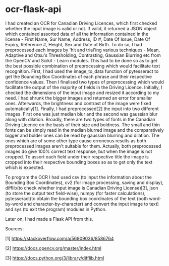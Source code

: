# ocr-flask-api

I had created an OCR for Canadian Driving Licences, which first checked whether the input image is valid or not. If valid, it returned a JSON object which contained assorted data of all the information contained in the license - First Name, Sur Name, Address, ID #, Date Of Issue, Date Of Expiry, Reference #, Height, Sex and Date of Birth. To do so, I had preprocessed each images by 'hit and trial'ing various techniques - Mean, Adaptive and Otsu's Thresholding, Contrasting, Gaussian Blurring etc from the OpenCV and Scikit - Learn modules. This had to be done so as to get the best possible combination of preprocessing which would facilitate text recognition. First, I had used the image_to_data function of pytesseract to get the Bounding Box Coordinates of each phrase and their respective confidence values. Then I finalised two types of preprocessing which would facilitate the output of the majority of fields in the Driving Licence. Initially, I checked the dimensions of the input image and resized it according to my need. I had shrunk the bigger images and returned an error for smaller ones. Afterwards, the brightness and contrast of the image were fixed automatically[1]. Finally, I had preprocessed[2] the input into two different images. First one was just median blur and the second was gaussian blur along with dilation. Broadly, there are two types of fonts in the Canadian Driving Licence on the basis of their size and boldness. The small and thin fonts can be simply read in the median blurred image and the comparatively bigger and bolder ones can be read by gaussian blurring and dilation. The ones which are of some other type cause erroneous results as both preprocessed images aren't suitable for them. Actually, both preprocessed images do give 100% correct text response, but when the image is not cropped. To assort each field under their respective title the image is cropped into their respective bounding boxes so as to get only the text which is expected.

To program the OCR I had used csv (to input the information about the Bounding Box Coordinates), cv2 (for image processing, saving and display), difflib(to check whether input image is Canadian Driving License)[3], json (to store the output text field-wise), numpy (for faster calculations), pytesseract(to obtain the bounding box coordinates of the text (both word-by-word and character-by-character) and convert the input image to text) and sys (to exit the program) modules in Python.

Later on, I had made a Flask API from this.


Sources:

[1]		https://stackoverflow.com/a/56909036/8586764

[2]		https://docs.opencv.org/master/index.html

[3]		https://docs.python.org/3/library/difflib.html
